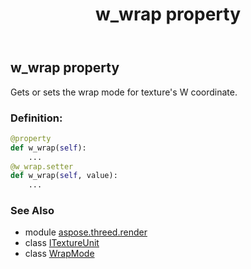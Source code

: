 ﻿---
title: w_wrap property
second_title: Aspose.3D for Python via .NET API References
description: 
type: docs
weight: 130
url: /python-net/aspose.threed.render/itextureunit/w_wrap/
is_root: false
---

## w_wrap property


Gets or sets the wrap mode for texture's W coordinate.
### Definition:
```python
@property
def w_wrap(self):
    ...
@w_wrap.setter
def w_wrap(self, value):
    ...
```

### See Also
* module [aspose.threed.render](../../)
* class [ITextureUnit](/3d/python-net/aspose.threed.render/itextureunit)
* class [WrapMode](/3d/python-net/aspose.threed.shading/wrapmode)
